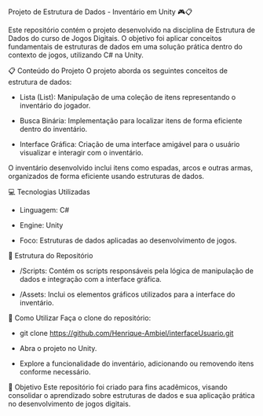 Projeto de Estrutura de Dados - Inventário em Unity 🎮📋

Este repositório contém o projeto desenvolvido na disciplina de Estrutura de Dados do curso de Jogos Digitais. O objetivo foi aplicar conceitos fundamentais de estruturas de dados em uma solução prática dentro do contexto de jogos, utilizando C# na Unity.

📋 Conteúdo do Projeto
O projeto aborda os seguintes conceitos de estrutura de dados:

- Lista (List): Manipulação de uma coleção de itens representando o inventário do jogador.
  
- Busca Binária: Implementação para localizar itens de forma eficiente dentro do inventário.
  
- Interface Gráfica: Criação de uma interface amigável para o usuário visualizar e interagir com o inventário.

O inventário desenvolvido inclui itens como espadas, arcos e outras armas, organizados de forma eficiente usando estruturas de dados.

💻 Tecnologias Utilizadas

- Linguagem: C#
  
- Engine: Unity
  
- Foco: Estruturas de dados aplicadas ao desenvolvimento de jogos.

📁 Estrutura do Repositório

- /Scripts: Contém os scripts responsáveis pela lógica de manipulação de dados e integração com a interface gráfica.
  
- /Assets: Inclui os elementos gráficos utilizados para a interface do inventário.

🚀 Como Utilizar
Faça o clone do repositório:

- git clone https://github.com/Henrique-Ambiel/interfaceUsuario.git
  
- Abra o projeto no Unity.
  
- Explore a funcionalidade do inventário, adicionando ou removendo itens conforme necessário.

🎯 Objetivo
Este repositório foi criado para fins acadêmicos, visando consolidar o aprendizado sobre estruturas de dados e sua aplicação prática no desenvolvimento de jogos digitais.
